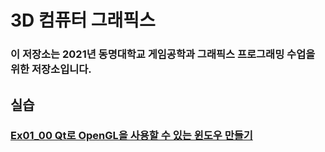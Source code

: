 # 3D 컴퓨터 그래픽스
### 이 저장소는 2021년 동명대학교 게임공학과 그래픽스 프로그래밍 수업을 위한 저장소입니다.

## 실습 ##

### [Ex01_00 Qt로 OpenGL을 사용할 수 있는 윈도우 만들기](https://github.com/dknife/2021Graphics/blob/main/Source/Ex01_00_WindowWQt.py)

